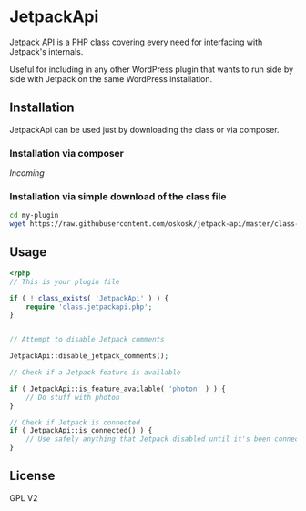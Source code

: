 # JetpackApi

Jetpack API is a PHP class covering every need for interfacing with Jetpack's internals.

Useful for including in any other WordPress plugin that wants to run side by side with Jetpack on the same WordPress installation.

## Installation

JetpackApi can be used just by downloading the class or via composer.

### Installation via composer

_Incoming_

### Installation via simple download of the class file

```sh
cd my-plugin
wget https://raw.githubusercontent.com/oskosk/jetpack-api/master/class-jetpackapi.php
```


## Usage

```php
<?php
// This is your plugin file

if ( ! class_exists( 'JetpackApi' ) ) {
	require 'class.jetpackapi.php';
}


// Attempt to disable Jetpack comments

JetpackApi::disable_jetpack_comments();

// Check if a Jetpack feature is available

if ( JetpackApi::is_feature_available( 'photon' ) ) {
	// Do stuff with photon
}

// Check if Jetpack is connected
if ( JetpackApi::is_connected() ) {
	// Use safely anything that Jetpack disabled until it's been connected
}
```


## License

GPL V2

